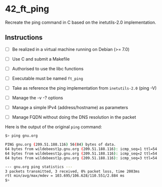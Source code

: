 # 42_ft_ping

Recreate the ping command in C based on the inetutils-2.0 implementation.


## Instructions 

- [ ] Be realized in a virtual machine running on Debian (>= 7.0)
- [ ] Use C and submit a Makefile
- [ ] Authorised to use the libc functions
- [ ] Executable must be named `ft_ping`
- [ ] Take as reference the ping implementation from `inetutils-2.0` (ping -V)
- [ ] Manage the -v -? options
- [ ] Manage a simple IPv4 (address/hostname) as parameters
- [ ] Manage FQDN without doing the DNS resolution in the packet


Here is the output of the original `ping` command:

```bash
$> ping gnu.org

PING gnu.org (209.51.188.116) 56(84) bytes of data.
64 bytes from wildebeest1p.gnu.org (209.51.188.116): icmp_seq=1 ttl=54 time=111 ms
64 bytes from wildebeest1p.gnu.org (209.51.188.116): icmp_seq=2 ttl=54 time=104 ms
64 bytes from wildebeest1p.gnu.org (209.51.188.116): icmp_seq=3 ttl=54 time=106 ms

--- gnu.org ping statistics ---
3 packets transmitted, 3 received, 0% packet loss, time 2003ms
rtt min/avg/max/mdev = 103.695/106.628/110.551/2.884 ms
$> 
```